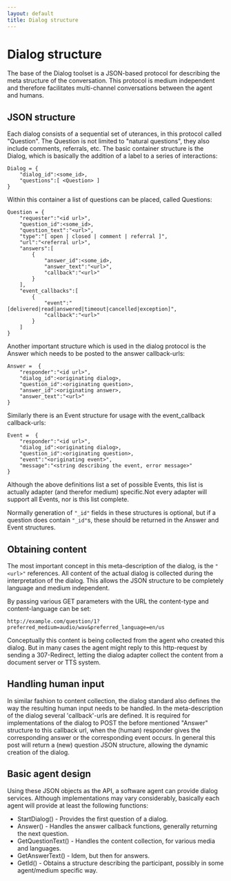 ```yaml
---
layout: default
title: Dialog structure
---
```


# Dialog structure

The base of the Dialog toolset is a JSON-based protocol for describing the meta structure of the conversation. This protocol is medium independent and therefore facilitates multi-channel conversations between the agent and humans.

## JSON structure
Each dialog consists of a sequential set of uterances, in this protocol called "Question". The Question is not limited to "natural questions", they also include comments, referrals, etc.
The basic container structure is the Dialog, which is basically the addition of a label to a series of interactions:

	Dialog = {
		"dialog_id":<some_id>,
		"questions":[ <Question> ]
	}

Within this container a list of questions can be placed, called Questions:

	Question = {
		"requester":"<id url>",
		"question_id":<some_id>,
		"question_text":"<url>",
		"type":"[ open | closed | comment | referral ]",
		"url":"<referral url>",
		"answers":[
			{ 
				"answer_id":<some_id>,
				"answer_text":"<url>",
				"callback":"<url>"
			}
		],
		"event_callbacks":[
			{
				"event":"[delivered|read|answered|timeout|cancelled|exception]",
				"callback":"<url>"
			}
		]
	}

Another important structure which is used in the dialog protocol is the Answer which needs to be posted to the answer callback-urls:

	Answer =  {
		"responder":"<id url>",
		"dialog_id":<originating dialog>,
		"question_id":<originating question>,
		"answer_id":<originating answer>,
		"answer_text":"<url>"
	}

Similarly there is an Event structure for usage with the event_callback callback-urls:

	Event =  {
		"responder":"<id url>",
		"dialog_id":<originating dialog>,
		"question_id":<originating question>,
		"event":"<originating event>",
		"message":"<string describing the event, error message>"
	}

Although the above definitions list a set of possible Events, this list is actually adapter (and therefor medium) specific.Not every adapter will support all Events, nor is this list complete.

Normally generation of `"_id"` fields in these structures is optional, but if a question does contain `"_id"`s, these should be returned in the Answer and Event structures.

## Obtaining content
The most important concept in this meta-description of the dialog, is the `"<url>"` references. All content of the actual dialog is collected during the interpretation of the dialog. This allows the JSON structure to be completely language and medium independent. 

By passing various GET parameters with the URL the content-type and content-language can be set:

	http://example.com/question/1?preferred_medium=audio/wav&preferred_language=en/us
	
Conceptually this content is being collected from the agent who created this dialog. But in many cases the agent might reply to this http-request by sending a 307-Redirect, letting the dialog adapter collect the content from a document server or TTS system.

## Handling human input
In similar fashion to content collection, the dialog standard also defines the way the resulting human input needs to be handled. In the meta-description of the dialog several 'callback'-urls are defined.
It is required for implementations of the dialog to POST the before mentioned "Answer" structure to this callback url, when the (human) responder gives the corresponding answer or the corresponding event occurs. In general this post will return a (new) question JSON structure, allowing the dynamic creation of the dialog.

## Basic agent design
Using these JSON objects as the API, a software agent can provide dialog services. Although implementations may vary considerably, basically each agent will provide at least the following functions:

+	StartDialog()	-  Provides the first question of a dialog.
+	Answer()	-  Handles the answer callback functions, generally returning the next question.
+	GetQuestionText()	-  Handles the content collection, for various media and languages.
+	GetAnswerText()	-  Idem, but then for answers.
+   GetId()	-  Obtains a structure describing the participant, possibly in some agent/medium specific way.
 
